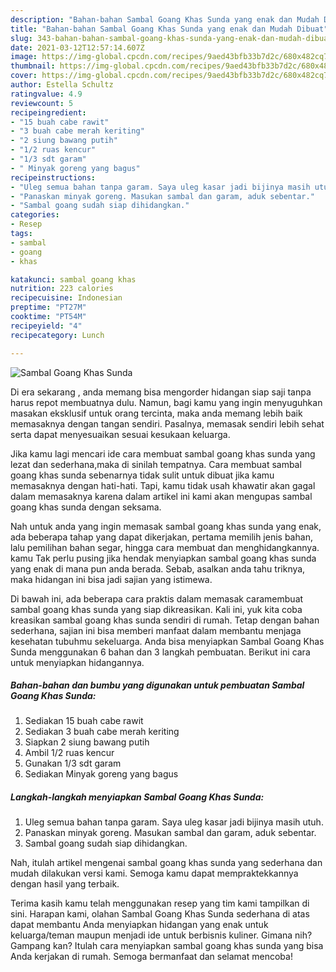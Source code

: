 ```yaml
---
description: "Bahan-bahan Sambal Goang Khas Sunda yang enak dan Mudah Dibuat"
title: "Bahan-bahan Sambal Goang Khas Sunda yang enak dan Mudah Dibuat"
slug: 343-bahan-bahan-sambal-goang-khas-sunda-yang-enak-dan-mudah-dibuat
date: 2021-03-12T12:57:14.607Z
image: https://img-global.cpcdn.com/recipes/9aed43bfb33b7d2c/680x482cq70/sambal-goang-khas-sunda-foto-resep-utama.jpg
thumbnail: https://img-global.cpcdn.com/recipes/9aed43bfb33b7d2c/680x482cq70/sambal-goang-khas-sunda-foto-resep-utama.jpg
cover: https://img-global.cpcdn.com/recipes/9aed43bfb33b7d2c/680x482cq70/sambal-goang-khas-sunda-foto-resep-utama.jpg
author: Estella Schultz
ratingvalue: 4.9
reviewcount: 5
recipeingredient:
- "15 buah cabe rawit"
- "3 buah cabe merah keriting"
- "2 siung bawang putih"
- "1/2 ruas kencur"
- "1/3 sdt garam"
- " Minyak goreng yang bagus"
recipeinstructions:
- "Uleg semua bahan tanpa garam. Saya uleg kasar jadi bijinya masih utuh."
- "Panaskan minyak goreng. Masukan sambal dan garam, aduk sebentar."
- "Sambal goang sudah siap dihidangkan."
categories:
- Resep
tags:
- sambal
- goang
- khas

katakunci: sambal goang khas 
nutrition: 223 calories
recipecuisine: Indonesian
preptime: "PT27M"
cooktime: "PT54M"
recipeyield: "4"
recipecategory: Lunch

---
```



![Sambal Goang Khas Sunda](https://img-global.cpcdn.com/recipes/9aed43bfb33b7d2c/680x482cq70/sambal-goang-khas-sunda-foto-resep-utama.jpg)

Di era  sekarang , anda memang bisa mengorder hidangan siap saji tanpa harus repot membuatnya dulu. Namun, bagi kamu yang ingin menyuguhkan masakan eksklusif untuk orang tercinta, maka anda memang lebih baik memasaknya dengan tangan sendiri. Pasalnya, memasak sendiri lebih sehat serta dapat menyesuaikan sesuai kesukaan keluarga.

Jika kamu lagi mencari ide cara membuat sambal goang khas sunda yang lezat dan sederhana,maka di sinilah tempatnya. Cara membuat sambal goang khas sunda  sebenarnya tidak sulit untuk dibuat jika kamu memasaknya dengan hati-hati. Tapi, kamu tidak usah khawatir akan gagal dalam memasaknya 
karena dalam artikel ini kami akan mengupas sambal goang khas sunda dengan seksama.  



Nah untuk anda yang ingin memasak sambal goang khas sunda yang enak, ada beberapa tahap yang dapat dikerjakan, pertama memilih jenis bahan, lalu pemilihan bahan segar, hingga cara membuat dan menghidangkannya. kamu Tak perlu pusing jika hendak menyiapkan sambal goang khas sunda yang enak di mana pun anda berada. Sebab, asalkan anda  tahu triknya, maka hidangan ini bisa jadi sajian yang istimewa.

Di bawah ini, ada beberapa cara praktis  dalam memasak caramembuat sambal goang khas sunda yang siap dikreasikan. Kali ini, yuk kita coba kreasikan sambal goang khas sunda sendiri di rumah. Tetap dengan bahan sederhana, sajian ini bisa memberi manfaat dalam membantu menjaga kesehatan tubuhmu sekeluarga. Anda bisa menyiapkan Sambal Goang Khas Sunda menggunakan 6 bahan dan 3 langkah pembuatan. Berikut ini cara untuk menyiapkan hidangannya.

<!--inarticleads1-->

##### Bahan-bahan dan bumbu yang digunakan untuk pembuatan Sambal Goang Khas Sunda:

1. Sediakan 15 buah cabe rawit
1. Sediakan 3 buah cabe merah keriting
1. Siapkan 2 siung bawang putih
1. Ambil 1/2 ruas kencur
1. Gunakan 1/3 sdt garam
1. Sediakan  Minyak goreng yang bagus




<!--inarticleads2-->

##### Langkah-langkah menyiapkan Sambal Goang Khas Sunda:

1. Uleg semua bahan tanpa garam. Saya uleg kasar jadi bijinya masih utuh.
1. Panaskan minyak goreng. Masukan sambal dan garam, aduk sebentar.
1. Sambal goang sudah siap dihidangkan.




Nah, itulah artikel mengenai  sambal goang khas sunda  yang sederhana dan mudah dilakukan versi kami. Semoga kamu dapat mempraktekkannya dengan hasil yang terbaik. 

Terima kasih kamu telah menggunakan resep yang tim kami tampilkan di sini. Harapan kami, olahan  Sambal Goang Khas Sunda sederhana di atas dapat membantu Anda menyiapkan hidangan yang enak untuk keluarga/teman maupun menjadi ide untuk berbisnis kuliner. Gimana nih? Gampang kan? Itulah cara menyiapkan sambal goang khas sunda yang bisa Anda kerjakan di rumah. Semoga bermanfaat dan selamat mencoba!

